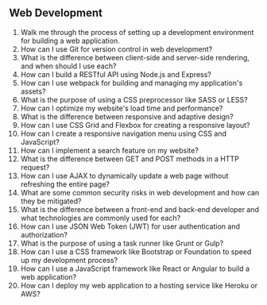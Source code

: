 ## Web Development

1. Walk me through the process of setting up a development environment for building a web application.
2. How can I use Git for version control in web development?
3. What is the difference between client-side and server-side rendering, and when should I use each?
4. How can I build a RESTful API using Node.js and Express?
5. How can I use webpack for building and managing my application's assets?
6. What is the purpose of using a CSS preprocessor like SASS or LESS?
7. How can I optimize my website's load time and performance?
8. What is the difference between responsive and adaptive design?
9. How can I use CSS Grid and Flexbox for creating a responsive layout?
10. How can I create a responsive navigation menu using CSS and JavaScript?
11. How can I implement a search feature on my website?
12. What is the difference between GET and POST methods in a HTTP request?
13. How can I use AJAX to dynamically update a web page without refreshing the entire page?
14. What are some common security risks in web development and how can they be mitigated?
15. What is the difference between a front-end and back-end developer and what technologies are commonly used for each?
16. How can I use JSON Web Token (JWT) for user authentication and authorization?
17. What is the purpose of using a task runner like Grunt or Gulp?
18. How can I use a CSS framework like Bootstrap or Foundation to speed up my development process?
19. How can I use a JavaScript framework like React or Angular to build a web application?
20. How can I deploy my web application to a hosting service like Heroku or AWS?